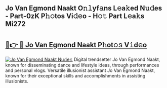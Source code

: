 ## Jo Van Egmond Naakt O𝚗𝚕yf𝚊ns L𝚎a𝚔ed N𝚞𝚍es - Part-0zK P𝚑𝚘tos Vi𝚍𝚎o - H𝚘𝚝 Part L𝚎a𝚔s Mi272

# <h2><a href="http://kf2och.oniu.top/?m=Jo+Van+Egmond+Naakt">🔗👉 🔴 Jo Van Egmond Naakt P𝚑ot𝚘𝚜 V𝚒d𝚎o</a></h2>

[![Jo Van Egmond Naakt Nu𝚍e𝚜](https://i.imgur.com/0qMVB7G.gif)](http://kf2och.oniu.top/?m=Jo+Van+Egmond+Naakt)
Digital trendsetter Jo Van Egmond Naakt, known for disseminating dance and lifestyle ideas, through performances and personal vlogs. Versatile illusionist assistant Jo Van Egmond Naakt, known for their exceptional skills and accomplishments in assisting illusionists.  
